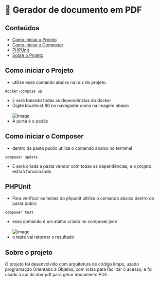 # 📌 Gerador de documento em PDF

## Conteúdos

- [Como iniciar o Projeto](#como-iniciar-o-projeto)
- [Como iniciar o Composer](#como-iniciar-o-composer)
- [PHPUnit](#phpunit)
- [Sobre o Projeto](#sobre-o-projeto)


## Como iniciar o Projeto
- utilize esse comando abaixo na raiz do projeto.
```
docker-compose up
```
- E será baixado todas as dependências do docker
- Digite localhost:80 no navegador como na imagem abaixo <br/><br/>
![image](https://user-images.githubusercontent.com/72467933/203935583-e2a547c6-7b44-4bdf-8dd1-cdfcdf61da20.png)<br/>
- A porta é o padão


## Como iniciar o Composer
- dentro da pasta public utilize o comando abaixo no terminal
```
composer update
```
- E será criada a pasta vendor com todas as dependências, e o projeto estará funcionando

## PHPUnit
- Para verificar os testes do phpunit ultilize o comando abaixo dentro da pasta public
```
composer test
```
- esse comando é um atalho criado no composer.json <br/><br/>
![image](https://user-images.githubusercontent.com/72467933/203938730-abb59dcc-920c-4518-ab6b-876bcd5d3f3a.png) <br/>
- o teste vai retornar o resultado


## Sobre o projeto

<p>O projeto foi desenvolvido com arquitetura de código limpo, usado programação Orientado a Objetos, com rotas para facilitar o acesso, e foi usado a api do dompdf para gerar documento PDF. </p>
